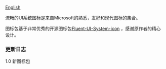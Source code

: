 [English](https://github.com/mozhux/Fluent-UI-System-icon/blob/main/README.md)

流畅的UI系统图标是来自Microsoft的熟悉，友好和现代图标的集合。

图标包基于非常优秀的开源图标包[Fluent-UI-System-icon](https://github.com/microsoft/fluentui-system-icons) ，感谢原作者的精心设计。

### 更新日志

1.0 新图标包